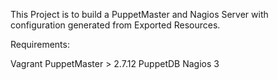 This Project is to build a PuppetMaster and Nagios Server with configuration generated from Exported Resources.

Requirements:

Vagrant
PuppetMaster > 2.7.12
PuppetDB
Nagios 3
